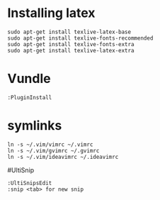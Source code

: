 # Installing latex

```
sudo apt-get install texlive-latex-base
sudo apt-get install texlive-fonts-recommended
sudo apt-get install texlive-fonts-extra
sudo apt-get install texlive-latex-extra
```

# Vundle
```
:PluginInstall
```

# symlinks

```
ln -s ~/.vim/vimrc ~/.vimrc
ln -s ~/.vim/gvimrc ~/.gvimrc
ln -s ~/.vim/ideavimrc ~/.ideavimrc
```

#UltiSnip 
```
:UltiSnipsEdit
:snip <tab> for new snip
```
